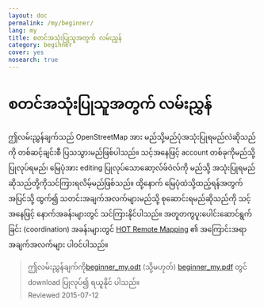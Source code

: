```yaml
---
layout: doc
permalink: /my/beginner/
lang: my
title: စတင်အသုံးပြုသူအတွက် လမ်းညွှန်
category: beginner
cover: yes
nosearch: true
---
```


စတင်အသုံးပြုသူအတွက် လမ်းညွှန်
================


ဤလမ်းညွှန်ချက်သည် OpenStreetMap အား မည်သို့မည်ပုံအသုံးပြုရမည်လဲဆိုသည်ကို တစ်ဆင့်ချင်းစီ ပြသသွားမည်ဖြစ်ပါသည်။ သင့်အနေဖြင့် 
account တစ်ခုကိုမည်သို့ပြုလုပ်ရမည်၊ မြေပုံအား editing ပြုလုပ်သောဆော့လ်ဖ်ဝဲလ်ကို မည်သို့ အသုံးပြုရမည် ဆိုသည်တို့ကိုသင်ကြားရလိမ့်မည်ဖြစ်သည်။ ထို့နောက် မြေပုံထဲသို့ထည့်ရန်အတွက် အပြင်သို့ ထွက်၍
သတင်းအချက်အလက်များမည်သို့ စုဆောင်းရမည်ဆိုသည်ကို သင့်အနေဖြင့် နောက်အခန်းများတွင် သင်ကြားနိုင်ပါသည်။ အတူတကွပူးပေါင်းဆောင်ရွက်ခြင်း (coordination) အခန်းများတွင် [HOT Remote Mapping](/my/coordination/) ၏ အကြောင်းအရာအချက်အလက်များ ပါဝင်ပါသည်။ 

> ဤလမ်းညွှန်ချက်ကို[beginner_my.odt](/files/beginner_my.odt) (သို့မဟုတ်) [beginner_my.pdf](/files/beginner_my.pdf) တွင် download ပြုလုပ်၍ ရယူနိုင် ပါသည်။  
> Reviewed 2015-07-12  